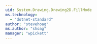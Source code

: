 ```yaml
---
uid: System.Drawing.Drawing2D.FillMode
ms.technology: 
  - "dotnet-standard"
author: "stevehoag"
ms.author: "shoag"
manager: "wpickett"
---
```

